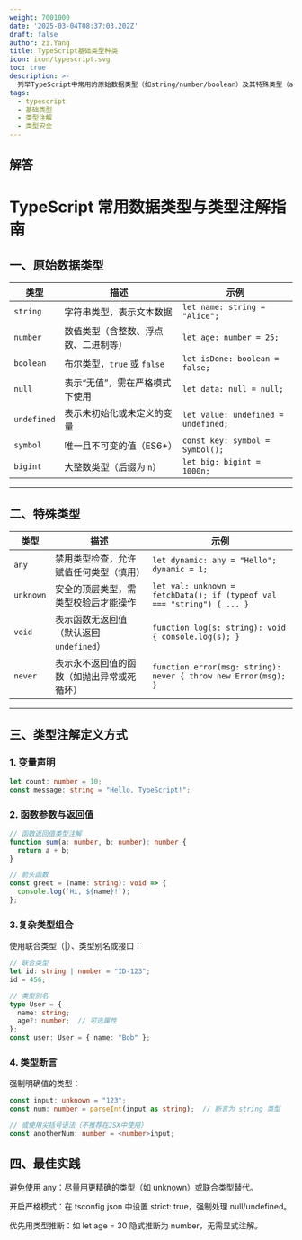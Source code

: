 ```yaml
---
weight: 7001000
date: '2025-03-04T08:37:03.202Z'
draft: false
author: zi.Yang
title: TypeScript基础类型种类
icon: icon/typescript.svg
toc: true
description: >-
  列举TypeScript中常用的原始数据类型（如string/number/boolean）及其特殊类型（any/unknown）。如何通过类型注解明确定义变量类型？
tags:
  - typescript
  - 基础类型
  - 类型注解
  - 类型安全
---
```


## 解答

# TypeScript 常用数据类型与类型注解指南

## 一、原始数据类型

| 类型           | 描述                                     | 示例                          |
|----------------|----------------------------------------|-------------------------------|
| `string`       | 字符串类型，表示文本数据                   | `let name: string = "Alice";` |
| `number`       | 数值类型（含整数、浮点数、二进制等）         | `let age: number = 25;`       |
| `boolean`      | 布尔类型，`true` 或 `false`              | `let isDone: boolean = false;`|
| `null`         | 表示“无值”，需在严格模式下使用             | `let data: null = null;`      |
| `undefined`    | 表示未初始化或未定义的变量                 | `let value: undefined = undefined;` |
| `symbol`       | 唯一且不可变的值（ES6+）                 | `const key: symbol = Symbol();` |
| `bigint`       | 大整数类型（后缀为 `n`）                 | `let big: bigint = 1000n;`    |

---

## 二、特殊类型

| 类型          | 描述                                                                 | 示例                                      |
|-------------|--------------------------------------------------------------------|------------------------------------------|
| `any`       | 禁用类型检查，允许赋值任何类型（慎用）                             | `let dynamic: any = "Hello"; dynamic = 1;` |
| `unknown`   | 安全的顶层类型，需类型校验后才能操作                               | `let val: unknown = fetchData(); if (typeof val === "string") { ... }` |
| `void`      | 表示函数无返回值（默认返回 `undefined`）                          | `function log(s: string): void { console.log(s); }` |
| `never`     | 表示永不返回值的函数（如抛出异常或死循环）                         | `function error(msg: string): never { throw new Error(msg); }` |

---

## 三、类型注解定义方式

### 1. 变量声明

```typescript
let count: number = 10;
const message: string = "Hello, TypeScript!";
```

### 2. 函数参数与返回值

```typescript
// 函数返回值类型注解
function sum(a: number, b: number): number {
  return a + b;
}

// 箭头函数
const greet = (name: string): void => {
  console.log(`Hi, ${name}!`);
};
```

### 3.复杂类型组合

使用联合类型（|）、类型别名或接口：

```typescript
// 联合类型
let id: string | number = "ID-123";
id = 456;

// 类型别名
type User = {
  name: string;
  age?: number;  // 可选属性
};
const user: User = { name: "Bob" };
```

### 4. 类型断言

强制明确值的类型：

```typescript
const input: unknown = "123";
const num: number = parseInt(input as string);  // 断言为 string 类型

// 或使用尖括号语法（不推荐在JSX中使用）
const anotherNum: number = <number>input;
```

## 四、最佳实践

避免使用 any：尽量用更精确的类型（如 unknown）或联合类型替代。

开启严格模式：在 tsconfig.json 中设置 strict: true，强制处理 null/undefined。

优先用类型推断：如 let age = 30 隐式推断为 number，无需显式注解。

